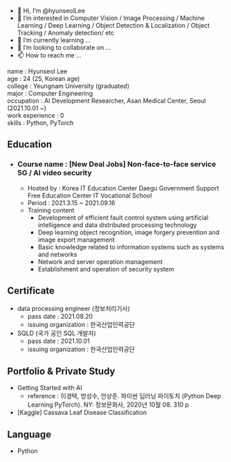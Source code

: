 - 👋 Hi, I’m @hyunseolLee
- 👀 I’m interested in Computer Vision / Image Processing / Machine Learning / Deep Learning / Object Detection & Localization / Object Tracking / Anomaly detection/ etc
- 🌱 I’m currently learning ...
- 💞️ I’m looking to collaborate on ...
- 📫 How to reach me ...

<!---
hyunseolLee/hyunseolLee is a ✨ special ✨ repository because its `README.md` (this file) appears on your GitHub profile.
You can click the Preview link to take a look at your changes.
--->

name : Hyunseol Lee  
age : 24 (25, Korean age)  
college : Yeungnam University (graduated)  
major : Computer Engineering  
occupation : AI Development Researcher, Asan Medical Center, Seoul (2021.10.01 ~)  
work experience : 0  
skills : Python, PyTorch  

## Education
- ### Course name : [New Deal Jobs] Non-face-to-face service 5G / AI video security
  - Hosted by : Korea IT Education Center Daegu Government Support Free Education Center IT Vocational School
  - Period : 2021.3.15 ~ 2021.09.16
  - Training content
    - Development of efficient fault control system using artificial intelligence and data distributed processing technology
    - Deep learning object recognition, image forgery prevention and image export management
    - Basic knowledge related to information systems such as systems and networks
    - Network and server operation management
    - Establishment and operation of security system

## Certificate
- data processing engineer (정보처리기사)
  - pass date : 2021.08.20
  - issuing organization : 한국산업인력공단
- SQLD (국가 공인 SQL 개발자)
  - pass date : 2021.10.01
  - issuing organization : 한국산업인력공단

## Portfolio & Private Study
- Getting Started with AI
  - reference : 이경택, 방성수, 안상준. 파이썬 딥러닝 파이토치 (Python Deep Learning PyTorch). NY: 정보문화사, 2020년 10월 08. 310 p
- [Kaggle] Cassava Leaf Disease Classification

## Language
- Python

